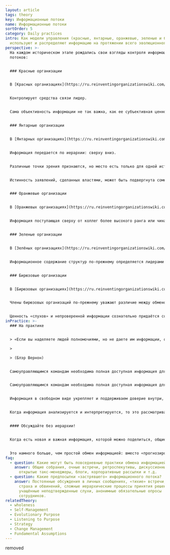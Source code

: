 ```yaml
---
layout: article
tags: theory
key: Информационные потоки
name: Информационные потоки
sortOrder: 5
category: Daily practices
intro: Как модели управления (красные, янтарные, оранжевые, зеленые и бирюзовые)
  используют и распределяют информацию на протяжении всего эволюционного пути.
perspective: >-
  На каждом историческом этапе рождались свои взгляды контроля информационных
  потоков:


  ### Красные организации


  В [Красных организациях](https://ru.reinventingorganizationswiki.com/theory/red-organizations/) информация и ее распространение контролируются властью для управления и манипулирования людьми: информация масштабируется приказами и угрозами. 


  Контролирует средства связи лидер.


  Сама объективность информации не так важна, как ее субъективная ценность, то есть правда не имеет значения, если от ложи есть польза! Люди обращают внимание на информацию, которая способствует выполнению личных целей.


  ### Янтарные организации


  В [Янтарных организациях](https://ru.reinventingorganizationswiki.com/theory/amber-paradigm-and-organizations/) информация передаётся свободнее, чем в красных, а логические аргументы становятся неотъемлемой частью качества полученного сообщения (оценивается объективность).


  Информация передается по иерархии: сверху вниз. 


  Различные точки зрения признаются, но место есть только для одной истины без учета преимуществ остальных вариантов.


  Истинность заявлений, сделанных властями, может быть подвергнута сомнению, но их решения и мнения, должны уважаться и приниматься, потому что публично несогласные могут быть наказаны!


  ### Оранжевые организации


  В [Оранжевых организациях](https://ru.reinventingorganizationswiki.com/theory/orange-paradigm-and-organizations/) информация необходима для прогнозирования и контроля — чем больше информации, тем лучше! Используя метрики и данные, люди разрабатывают планы развития себя или организации подобно механизму.


  Информация поступающая сверху от коллег более высокого ранга или чина, считается более ценной. 


  ### Зеленые организации


  В [Зелёных организациях](https://ru.reinventingorganizationswiki.com/theory/green-paradigm-and-organizations/) информация служит валютой культурных ценностей для воодушевления членов организации. Информационный поток основан на управлении «открытая книга» — информация доступна для всех, а любой вклад каждого ценится.


  Информационное содержание структур по-прежнему определяется лидерами иерархической структуры, но те, кто наделены властью, сосредотачиваются на выслушивании, понимании, поощрении мотивировации коллектива.


  ### Бирюзовые организации


  В [Бирюзовых организациях](https://ru.reinventingorganizationswiki.com/theory/teal-paradigm-and-organizations/) информация предоставляется всем в равной степени в искомом виде — «как есть». Секретов нет, а информация течет туда, где она необходима. Отсутствие секретов и недосказанность — одна из основополагающих предпосылок самоуправляемой организаций.


  Члены бирюзовых организаций по-прежнему уважают различие между обменом информацией, относящейся к организационному контексту, и конфиденциальным обменом личной информацией. 


  Ценность «слухов» и непроверенной информации сознательно придаётся сомнению.
inPractice: >-
  ### На практике


  > «Если вы наделяете людей полномочиями, но не даете им информации, они просто блуждают в темноте». 

  >

  > (Блэр Вернон)


  Самоуправляющимся командам необходима полная доступная информация для принятия оптимальных стратегических и операционных решений. Это означает, что любой член организации должен иметь доступ ко всем данным, связанным с финансированием и операциями организации, включая зарплаты и производительность отдельных лиц. Информация в свободном виде укрепляет и поддерживаем доверие внутри, снижает вероятность возникновения неформальных иерархий (тот кто обладает информацией находится по-умолчанию на уровне выше).


  Самоуправляющимся командам необходима полная доступная информация для принятия оптимальных стратегических и операционных решений. Это означает, что любой член организации должен иметь доступ ко всем данным, связанным с финансированием и операциями организации, включая зарплаты и производительность отдельных лиц. 


  Информация в свободном виде укрепляет и поддерживаем доверие внутри, снижает вероятность возникновения неформальных иерархий (тот кто обладает информацией находится по-умолчанию на уровне выше).


  Когда информация анализируется и интерпретируется, то это рассматривается не как способ установления истины, а как способ выделения более ценных аспектов. Ценная информация естественным образом перетекает туда, где помогает решать проблемы, задачи и стимулировать инновации. Проще говоря: теперь информация свободно распространяется и служит своей целе.


  #### Обсуждайте без иерархии!


  Когда есть новая и важная информация, которой можно поделиться, общие собрания «из рук в руки» становятся стандартной практикой в бирюзовых организациях. Квартальные результаты, ежегодный обзор ценностей, стратегия и т.д. обсуждаются на собраниях без какого-либо подготовки или повестки дня для контроля (вдруг кто-то получит не ту информацию!). 


  Это намного больше, чем простой обмен информацией: вместо «прогнозирования и контроля» руководящим принципом информационного потока является «понимание и реакция».
faq:
  - question: Какие могут быть повседневные практики обмена информацией?
    answer: Общие собрания, очные встречи, ретроспекутивы, дискуссионные форумы,
      открытые такс-менеджеры, блоги, корпоративные рассылки и т.д.
  - question: Какие предпосылки «застрявшего» информационного потока?
    answer: Постоянные обсуждения в личных сообщениях, «тихие» встречи, культура
      страха и обвинений, сложные иерархические процессы принятия решений,
      учащённые неподтвержденные слухи, анонимные обязательные опросы
      сотрудников.
relatedTheory:
  - wholeness
  - Self-Management
  - Evolutionary Purpose
  - Listening to Purpose
  - Strategy
  - Change Management
  - Fundamental Assumptions
---
```

removed